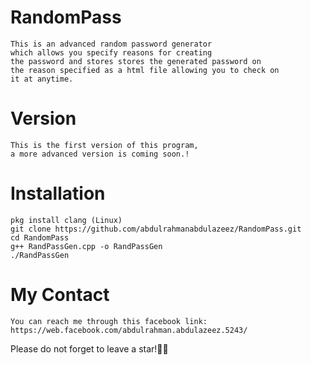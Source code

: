 # RandomPass
```
This is an advanced random password generator 
which allows you specify reasons for creating 
the password and stores stores the generated password on
the reason specified as a html file allowing you to check on 
it at anytime.
```
# Version
```
This is the first version of this program, 
a more advanced version is coming soon.!
```
# Installation
```
pkg install clang (Linux)
git clone https://github.com/abdulrahmanabdulazeez/RandomPass.git
cd RandomPass
g++ RandPassGen.cpp -o RandPassGen
./RandPassGen
```
# My Contact
```
You can reach me through this facebook link:
https://web.facebook.com/abdulrahman.abdulazeez.5243/
```

Please do not forget to leave a star!🙏😁


















